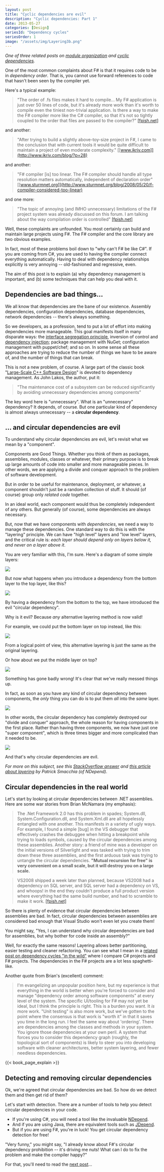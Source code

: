 ```yaml
---
layout: post
title: "Cyclic dependencies are evil"
description: "Cyclic dependencies: Part 1"
date: 2013-05-27
categories: [Design]
seriesId: "Dependency cycles"
seriesOrder: 1
image: "/assets/img/Layering3b.png"
---
```


*One of three related posts on [module organization](/posts/recipe-part3/) and [cyclic dependencies](/posts/removing-cyclic-dependencies/).*

One of the most common complaints about F# is that it requires code to be in *dependency order*. That is, you cannot use forward references to code that hasn't been seen by the compiler yet.

Here's a typical example:

> "The order of .fs files makes it hard to compile... My F# application is just over 50 lines of code, but it's already more work than it's worth to compile even the tiniest non-trivial application. Is there a way to make the F# compiler more like the C# compiler, so that it's not so tightly coupled to the order that files are passed to the compiler?" [[fpish.net]](http://fpish.net/topic/None/57578)

and another:

> "After trying to build a slightly above-toy-size project in F#, I came to the conclusion that with current tools it would be quite difficult to maintain a project of even moderate complexity." [[www.ikriv.com]](http://www.ikriv.com/blog/?p=28)

and another:

> "F# compiler [is] too linear. The F# compiler should handle all type resolution matters automatically, independent of declaration order" [[www.sturmnet.org]](http://www.sturmnet.org/blog/2008/05/20/f-compiler-considered-too-linear)

and one more:

> "The topic of annoying (and IMHO unnecessary) limitations of the F# project system was already discussed on this forum. I am talking about the way compilation order is controlled" [[fpish.net]](http://fpish.net/topic/Some/0/59219)

Well, these complaints are unfounded. You most certainly can build and maintain large projects using F#. The F# compiler and the core library are two obvious examples.

In fact, most of these problems boil down to "why can't F# be like C#".  If you are coming from C#, you are used to having the compiler connect everything automatically. Having to deal with dependency relationships explicitly is very annoying -- old-fashioned and regressive, even.

The aim of this post is to explain (a) why dependency management is important, and (b) some techniques that can help you deal with it.

## Dependencies are bad things...

We all know that dependencies are the bane of our existence. Assembly dependencies, configuration dependencies, database dependencies, network dependencies -- there's always something.

So we developers, as a profession, tend to put a lot of effort into making dependencies more manageable. This goal manifests itself in many disparate ways: the [interface segregation principle](http://en.wikipedia.org/wiki/Interface_segregation_principle), inversion of control and [dependency injection](http://en.wikipedia.org/wiki/Dependency_inversion_principle); package management with NuGet; configuration management with puppet/chef; and so on. In some sense all these approaches are trying to reduce the number of things we have to be aware of, and the number of things that can break.

This is not a new problem, of course. A large part of the classic book "[Large-Scale C++ Software Design](http://www.amazon.com/Large-Scale-Software-Design-John-Lakos/dp/0201633620)" is devoted to dependency management. As John Lakos, the author, put it:

> "The maintenance cost of a subsystem can be reduced significantly by avoiding unnecessary dependencies among components"

The key word here is "unnecessary". What is an "unnecessary" dependency?  It depends, of course. But one particular kind of dependency is almost always unnecessary -- a **circular dependency**.

## ... and circular dependencies are evil

To understand why circular dependencies are evil, let's revisit what we mean by a "component".

Components are Good Things. Whether you think of them as packages, assemblies, modules, classes or whatever, their primary purpose is to break up large amounts of code into smaller and more manageable pieces.  In other words, we are applying a divide and conquer approach to the problem of software development.

But in order to be useful for maintenance, deployment, or whatever, a component shouldn't just be a random collection of stuff. It should (of course) group only *related code* together.

In an ideal world, each component would thus be completely independent of any others. But generally (of course), some dependencies are always necessary.

But, now that we have components with *dependencies*, we need a way to manage these dependencies. One standard way to do this is with the "layering" principle. We can have "high level" layers and "low level" layers, and the critical rule is: *each layer should depend only on layers below it, and never on a layer above it*.

You are very familiar with this, I'm sure. Here's a diagram of some simple layers:

![](/assets/img/Layering1.png)

But now what happens when you introduce a dependency from the bottom layer to the top layer, like this?

![](/assets/img/Layering2.png)

By having a dependency from the bottom to the top, we have introduced the evil "circular dependency".

Why is it evil? Because *any* alternative layering method is now valid!

For example, we could put the bottom layer on top instead, like this:

![](/assets/img/Layering3.png)

From a logical point of view, this alternative layering is just the same as the original layering.

Or how about we put the middle layer on top?

![](/assets/img/Layering3b.png)

Something has gone badly wrong! It's clear that we've really messed things up.

In fact, as soon as you have any kind of circular dependency between components, the *only* thing you can do is to put them *all* into the *same* layer.

![](/assets/img/Layering4.png)

In other words, the circular dependency has completely destroyed our "divide and conquer" approach, the whole reason for having components in the first place.  Rather than having three components, we now have just one "super component", which is three times bigger and more complicated than it needed to be.

![](/assets/img/Layering5.png)

And that's why circular dependencies are evil.

*For more on this subject, see this [StackOverflow answer](http://stackoverflow.com/a/1948636/1136133) and [this article about layering](http://codebetter.com/patricksmacchia/2008/02/10/layering-the-level-metric-and-the-discourse-of-method/) by Patrick Smacchia (of NDepend).*

## Circular dependencies in the real world

Let's start by looking at circular dependencies between .NET assemblies. Here are some war stories from Brian McNamara (my emphasis):

> The .Net Framework 2.0 has this problem in spades; System.dll, System.Configuration.dll, and System.Xml.dll are all hopelessly entangled with one another. This manifests in a variety of ugly ways. For example, I found a simple [bug] in the VS debugger that effectively crashes the debuggee when hitting a breakpoint while trying to loads symbols, caused by the circular dependencies among these assemblies. Another story: a friend of mine was a developer on the initial versions of Silverlight and was tasked with trying to trim down these three assemblies, and the first arduous task was trying to untangle the circular dependencies. **"Mutual recursion for free" is very convenient on a small scale, but it will destroy you on a large scale.**

> VS2008 shipped a week later than planned, because VS2008 had a dependency on SQL server, and SQL server had a dependency on VS, and whoops! in the end they couldn't produce a full product version where everything had the same build number, and had to scramble to make it work.  [[fpish.net]](http://fpish.net/topic/None/59219#comment-70220)

So there is plenty of evidence that circular dependencies between assemblies are bad.  In fact, circular dependencies between assemblies are considered bad enough that Visual Studio won't even let you create them!

You might say, "Yes, I can understand why circular dependencies are bad for assemblies, but why bother for code inside an assembly?"

Well, for exactly the same reasons!  Layering allows better partitioning, easier testing and cleaner refactoring.  You can see what I mean in a [related post on dependency cycles "in the wild"](/posts/cycles-and-modularity-in-the-wild/) where I compare C# projects and F# projects. The dependencies in the F# projects are a lot less spaghetti-like.

Another quote from Brian's (excellent) comment:

> I'm evangelizing an unpopular position here, but my experience is that everything in the world is better when you're forced to consider and manage "dependency order among software components" at every level of the system. The specific UI/tooling for F# may not yet be ideal, but I think the principle is right. This is a burden you want. It *is* more work. "Unit testing" is also more work, but we've gotten to the point where the consensus is that work is "worth it" in that it saves you time in the long run. I feel the same way about 'ordering'. There are dependencies among the classes and methods in your system. You ignore those dependencies at your own peril. A system that forces you to consider this dependency graph (roughly, the topological sort of components) is likely to steer you into developing software with cleaner architectures, better system layering, and fewer needless dependencies.


{{< book_page_explain >}}

## Detecting and removing circular dependencies

Ok, we're agreed that circular dependencies are bad. So how do we detect them and then get rid of them?

Let's start with detection. There are a number of tools to help you detect circular dependencies in your code.

* If you're using C#, you will need a tool like the invaluable [NDepend](http://www.ndepend.com/features.aspx#DependencyCycle).
* And if you are using Java, there are equivalent tools such as [JDepend](http://www.clarkware.com/software/JDepend.html#cycles).
* But if you are using F#, you're in luck! You get circular dependency detection for free!

"Very funny," you might say, "I already know about F#'s circular dependency prohibition -- it's driving me nuts! What can I do to fix the problem and make the compiler happy?"

For that, you'll need to read the [next post](/posts/removing-cyclic-dependencies/)...

